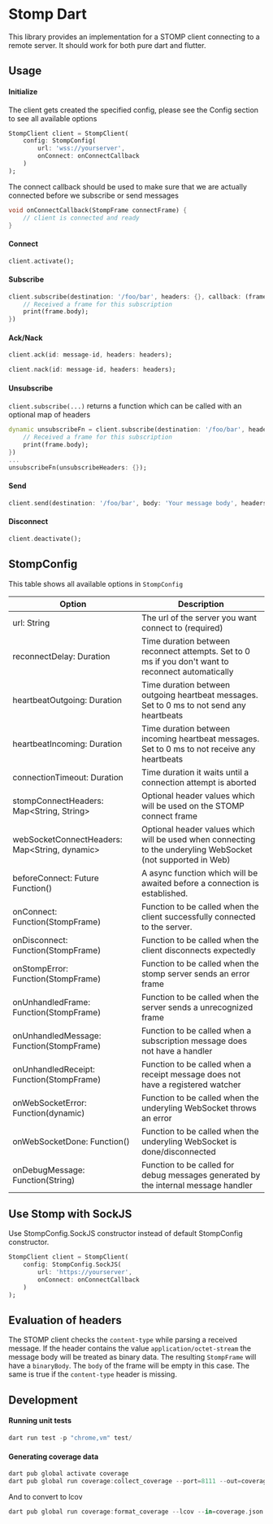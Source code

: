 # Stomp Dart
This library provides an implementation for a STOMP client connecting to a remote server.
It should work for both pure dart and flutter.

## Usage

#### Initialize
The client gets created the specified config,
please see the Config section to see all available options
```dart
StompClient client = StompClient(
    config: StompConfig(
        url: 'wss://yourserver',
        onConnect: onConnectCallback
    )
);
```
The connect callback should be used to make sure that we are actually connected before we subscribe or send messages
```dart
void onConnectCallback(StompFrame connectFrame) {
    // client is connected and ready
}
```

#### Connect
```dart
client.activate();
```

#### Subscribe
```dart
client.subscribe(destination: '/foo/bar', headers: {}, callback: (frame) {
    // Received a frame for this subscription
    print(frame.body);
})
```

#### Ack/Nack
```dart
client.ack(id: message-id, headers: headers);

client.nack(id: message-id, headers: headers);
```

#### Unsubscribe
`client.subscribe(...)` returns a function which can be called with an optional map of headers
```dart
dynamic unsubscribeFn = client.subscribe(destination: '/foo/bar', headers: {}, callback: (frame) {
    // Received a frame for this subscription
    print(frame.body);
})
...
unsubscribeFn(unsubscribeHeaders: {});
```

#### Send
```dart
client.send(destination: '/foo/bar', body: 'Your message body', headers: {});
```

#### Disconnect
```dart
client.deactivate();
```

## StompConfig
This table shows all available options in `StompConfig`


| Option                                       | Description                                                                                                    |
|----------------------------------------------|----------------------------------------------------------------------------------------------------------------|
| url: String                                  | The url of the server you want connect to (required)                                                           |
| reconnectDelay: Duration                     | Time duration between reconnect attempts. Set to 0 ms if you don't want to reconnect automatically             |
| heartbeatOutgoing: Duration                  | Time duration between outgoing heartbeat messages. Set to 0 ms to not send any heartbeats                      |
| heartbeatIncoming: Duration                  | Time duration between incoming heartbeat messages. Set to 0 ms to not receive any heartbeats                   |
| connectionTimeout: Duration                  | Time duration it waits until a connection attempt is aborted                                                   |
| stompConnectHeaders: Map<String, String>     | Optional header values which will be used on the STOMP connect frame                                           |
| webSocketConnectHeaders: Map<String, dynamic>| Optional header values which will be used when connecting to the underyling WebSocket (not supported in Web)   |
| beforeConnect: Future<void> Function()       | A async function which will be awaited before a connection is established.                                     |
| onConnect: Function(StompFrame)              | Function to be called when the client successfully connected to the server.                                    |
| onDisconnect: Function(StompFrame)           | Function to be called when the client disconnects expectedly                                                   |
| onStompError: Function(StompFrame)           | Function to be called when the stomp server sends an error frame                                               |
| onUnhandledFrame: Function(StompFrame)       | Function to be called when the server sends a unrecognized frame                                               |
| onUnhandledMessage: Function(StompFrame)     | Function to be called when a subscription message does not have a handler                                      |
| onUnhandledReceipt: Function(StompFrame)     | Function to be called when a receipt message does not have a registered watcher                                |
| onWebSocketError: Function(dynamic)          | Function to be called when the underyling WebSocket throws an error                                            |
| onWebSocketDone: Function()                  | Function to be called when the underyling WebSocket is done/disconnected                                       |
| onDebugMessage: Function(String)             | Function to be called for debug messages generated by the internal message handler                             |


## Use Stomp with SockJS
Use StompConfig.SockJS constructor instead of default StompConfig constructor.

```dart
StompClient client = StompClient(
    config: StompConfig.SockJS(
        url: 'https://yourserver',
        onConnect: onConnectCallback
    )
);
```

## Evaluation of headers

The STOMP client checks the `content-type` while parsing a received message. If the
header contains the value `application/octet-stream` the message body will be treated
as binary data. The resulting `StompFrame` will have a `binaryBody`. The `body` of the
frame will be empty in this case. The same is true if the `content-type` header is
missing.

## Development

#### Running unit tests
```dart
dart run test -p "chrome,vm" test/
```

#### Generating coverage data
```dart
dart pub global activate coverage
dart pub global run coverage:collect_coverage --port=8111 --out=coverage.json --wait-paused --resume-isolates & dart --disable-service-auth-codes --enable-vm-service=8111 --pause-isolates-on-exit test/test_all.dart
```
And to convert to lcov
```dart
dart pub global run coverage:format_coverage --lcov --in=coverage.json --out=lcov.info --packages=.packages --report-on=lib
```
